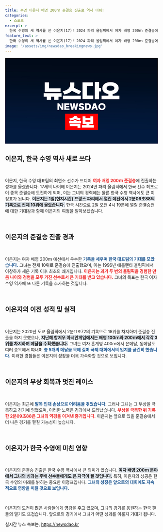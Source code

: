 ```yaml
---
title: 수영 이은지 배영 200ｍ 준결승 진출로 역사 이뤄!
categories:
  - 스포츠
excerpt: >
  한국 수영의 새 역사를 쓴 이은지(17)! 2024 파리 올림픽에서 여자 배영 200ｍ 준결승에 진출하며 한국 첫 경신에 도전합니다! 부상을 딛고 빛나는 레이스를 기대해보세요!
feature_text: >
  한국 수영의 새 역사를 쓴 이은지(17)! 2024 파리 올림픽에서 여자 배영 200ｍ 준결승에 진출하며 한국 첫 경신에 도전합니다! 부상을 딛고 빛나는 레이스를 기대해보세요!
image: '/assets/img/newsdao_breakingnews.jpg'
---
```


<p><img src="/assets/img/newsdao_breakingnews.jpg" alt="cryptoinkorea 속보" /></p>

<h2 data-ke-size="size26">이은지, 한국 수영 역사 새로 쓰다</h2>

<p data-ke-size="size16">&nbsp;</p>

<p>이은지, 한국 수영 대표팀의 최연소 선수가 드디어 <b><span style="color: #ee2323;">여자 배영 200ｍ 준결승</span></b>에 진출하는 성과를 올렸습니다. 17세의 나이에 이은지는 2024년 파리 올림픽에서 한국 선수 최초로 이 종목 준결승에 도전하게 되며, 이는 그녀의 경력에는 물론 한국 수영 역사에도 큰 이정표가 됩니다. <b><span style="background-color: #21538527;">이은지는 1일(현지시간) 프랑스 파리에서 열린 예선에서 2분09초88의 기록으로 전체 10위에 올랐습니다.</span></b> 한국 시간으로 2일 오전 4시 19분에 열릴 준결승전에 대한 기대감과 함께 이은지의 여정을 알아보겠습니다.</p>

<p data-ke-size="size16">&nbsp;</p>

<h2 data-ke-size="size26">이은지의 준결승 진출 경과</h2>

<p data-ke-size="size16">&nbsp;</p>

<p>이은지는 여자 배영 200ｍ 예선에서 우수한 <b><span style="color: #1a5490;">기록을 세우며 한국 대표팀의 기대를 모았습니다.</span></b> 그녀는 전체 10위로 준결승에 진출했으며, 이는 1996년 애틀랜타 올림픽에서 이창하가 세운 기록 이후 최초의 쾌거입니다. <b><span style="color: #ee2323;">이은지는 과거 두 번의 올림픽을 경험한 만큼 나이와 경험을 모두 가진 선수로서 큰 기대를 받고 있습니다.</span></b> 그녀의 목표는 한국 여자 수영 역사에 또 다른 기록을 추가하는 것입니다.</p>

<p data-ke-size="size16">&nbsp;</p>

<h2 data-ke-size="size26">이은지의 이전 성적 및 실적</h2>

<p data-ke-size="size16">&nbsp;</p>

<p>이은지는 2020년 도쿄 올림픽에서 2분11초72의 기록으로 18위를 차지하며 준결승 진출을 하지 못했으나, <b><span style="background-color: #21538527;">지난해 항저우 아시안게임에서는 배영 100ｍ와 200ｍ에서 각각 3위를 차지하며 메달을 수확했습니다.</span></b> 그녀는 여자 혼계영 400ｍ에서 은메달, 동메달도 여러 종목에서 따내며 <b><span style="color: #1a5490;">총 5개의 메달을 목에 걸며 국제 대회에서의 입지를 굳건히 했습니다.</span></b> 이러한 경험들은 이은지의 성장을 더욱 가속화할 것으로 보입니다.</p>

<p data-ke-size="size16">&nbsp;</p>

<h2 data-ke-size="size26">이은지의 부상 회복과 멋진 레이스</h2>

<p data-ke-size="size16">&nbsp;</p>

<p>이은지는 최근에 <b><span style="color: #1a5490;">발목 인대 손상으로 어려움을 겪었습니다.</span></b> 그러나 그녀는 그 부상을 극복하고 경기에 임했으며, 이러한 노력은 경과에서 드러났습니다. <b><span style="color: #ee2323;">부상을 극복한 뒤 기록한 2분09초88은 그녀의 역경을 이겨낸 증거입니다.</span></b> 이은지는 앞으로 있을 준결승에서 더 나은 경기를 펼칠 가능성이 높습니다.</p>

<p data-ke-size="size16">&nbsp;</p>

<h2 data-ke-size="size26">이은지가 한국 수영에 미친 영향</h2>

<p data-ke-size="size16">&nbsp;</p>

<p>이은지의 준결승 진출은 한국 수영 역사에서 큰 의미가 있습니다. <b><span style="background-color: #21538527;">여자 배영 200ｍ 분야에서 그녀의 성과는 후배 선수들에게도 큰 자극이 될 것입니다.</span></b> 특히, 이은지의 성공은 한국 수영의 미래를 밝히는 중요한 이정표입니다. <b><span style="color: #1a5490;">그녀의 성장은 앞으로의 대회에도 지속적으로 영향을 미칠 것으로 보입니다.</span></b></p>

<p data-ke-size="size16">&nbsp;</p>

<p>이은지의 도전이 많은 사람들에게 영감을 주고 있으며, 그녀의 경기를 응원하는 한국 팬들의 열기도 뜨겁습니다. 앞으로의 경기에서 그녀가 어떤 성과를 이룰지 기대가 됩니다.</p>
실시간 뉴스 속보는, <a href="https://newsdao.kr" rel="dofollow">https://newsdao.kr</a>


